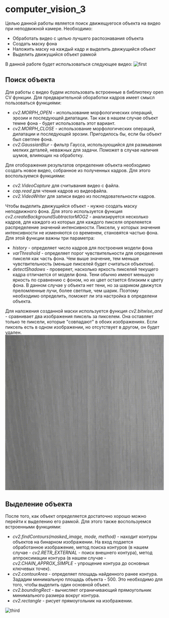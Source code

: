 # computer_vision_3
Целью данной работы является поиск движещуегося объекта на видео при неподвижной камере. Необходимо:
- Обработать видео с целью лучшего распознавания объекта
- Создать маску фона
- Наложить маску на каждый кадр и выделить движущийся объект
- Выделить движущийся объект рамкой
  
В данной работе будет использоваться следующее видео:
![first](https://github.com/LugenderGeist/computer_vision_3/blob/main/clear.gif)  
## Поиск объекта  
Для работы с видео будем использовать встроенные в библиотеку open CV функции. Для предварительной обоработки кадров имеет смысл пользоваться функциями:
- *cv2.MORPH_OPEN* - использование морфологических операций, эрозии и последующей дилатации. Так как в нашем случае объект темне фона - будет использовать этот вариант.
- *cv2.MORPH_CLOSE* - использование морфологических операций, дилатации и последующей эрозии. Пригодилось бы, если бы объект был светлее фона.
- *cv2.GaussianBlur* - фильтр Гаусса, использующийся для размывания мелких деталей, неважных для задачи. Поможет в случае наличия шумов, влияющих на обработку.
 
Для отоборажения результатов определения объекта необходимо создать новое видео, собранное из полученных кадров. Для этого воспользуемся функциями:
- *cv2.VideoCapture* для считывания видео с файла.
- *cap.read* для чтения кадров из видеофайла. 
- *cv2.VideoWriter* для записи видео из последовательности кадров.

Чтобы выделить движущийся объект - нужно создать маску неподвижного фона. Для этого используется функция *cv2.createBackgroundSubtractorMOG2* - анализируется несколько кадров, для каждого из которых для каждого пикселя опрелеяется распределение значений интенсивности. Пиксели, у которых значения интенсивности не изменяются со временем, становятся частью фона.  
Для этой функции важны три параметра:
- *history* - определяет число кадров для построения модели фона
- *varThreshold* - определяет порог чувствительности для определения пикселя как часть фона. Чем выше значение, тем меньше чувствительность (меньше пикселей будет считаться объектом).
- *detectShadows* - проверяет, насколько яркость пикселей текущего кадра отличается от модели фона. Тени обычно имеют меньшую яркость по сравнению с фоном, но их цвет остается близким к цвету фона. В данном случае у объекта нет тени, но за шариком движутся преломленные лучи, более светлые, чем шарик. Поэтому необходимо определить, поможет ли эта настройка в определени объекта.

Для наложения созданной маски используется функция *cv2.bitwise_and* - сравнивает два изображения пиксель за пикселем. Она оставляет только те пиксели, которые "совпадают" в обоих изображениях. Если пиксель есть в одном изображении, но отсутствует в другом, он будет удален.  
![second](https://github.com/LugenderGeist/computer_vision_3/blob/main/grayscale.gif)  
## Выделение объекта  
После того, как объект определяется достаточно хорошо можно перейти к выделению его рамкой. Для этого также воспользуемся встроенными функциями:
- *cv2.findContours(masked_image, mode, method)* - находит контуры объектов на бинарном изображении. На вход подается обработанное изображение, метод поиска контуров (в нашем случае - *cv2.RETR_EXTERNAL* - поиск внешнего контура), метод аппроксимации контура (в нашем случае - *cv2.CHAIN_APPROX_SIMPLE* - упрощение контура до основных ключевых точек).
- *cv2.contourArea* - определяет площадь найденного ранее контура. Зададим минимальную площадь объекта - 500. Это необходимо для того, чтобы выделить один основной объект.
- *cv2.boundingRect* - вычисляет ограничивающий прямоугольник минимального размера вокруг контура.
- *cv2.rectangle* - рисует прямоугольник на изображении.

![third](https://github.com/LugenderGeist/computer_vision_3/blob/main/result.gif)  
